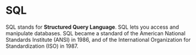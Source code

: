 # SQL

SQL stands for **Structured Query Language**. SQL lets you access and manipulate databases. SQL became a standard of the American National Standards Institute (ANSI) in 1986, and of the International Organization for Standardization (ISO) in 1987.